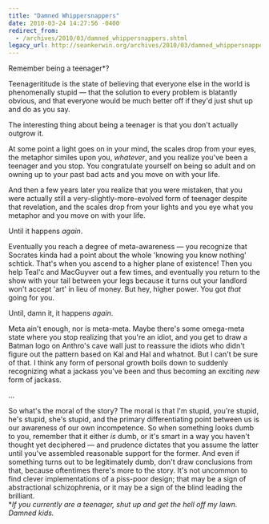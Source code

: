 ```yaml
---
title: "Damned Whippersnappers"
date: 2010-03-24 14:27:56 -0400
redirect_from:
  - /archives/2010/03/damned_whippersnappers.shtml
legacy_url: http://seankerwin.org/archives/2010/03/damned_whippersnappers.shtml
---
```

Remember being a teenager\*?  

Teenagerititude is the state of believing that everyone else in the world is phenomenally stupid — that the solution to every problem is blatantly obvious, and that everyone would be much better off if they'd just shut up and do as you say.  

The interesting thing about being a teenager is that you don't actually outgrow it.  

At some point a light goes on in your mind, the scales drop from your eyes, the metaphor similes upon you, _whatever_, and you realize you've been a teenager and you stop. You congratulate yourself on being so adult and on owning up to your past bad acts and you move on with your life.  

And then a few years later you realize that you were mistaken, that you were actually still a very-slightly-more-evolved form of teenager despite that revelation, and the scales drop from your lights and you eye what you metaphor and you move on with your life.  

Until it happens _again_.  

Eventually you reach a degree of meta-awareness — you recognize that Socrates kinda had a point about the whole 'knowing you know nothing' schtick. That's when you ascend to a higher plane of existence! Then you help Teal'c and MacGuyver out a few times, and eventually you return to the show with your tail between your legs because it turns out your landlord won't accept 'art' in lieu of money. But hey, higher power. You got _that_ going for you.  

Until, damn it, it happens _again_.  

Meta ain't enough, nor is meta-meta. Maybe there's some omega-meta state where you stop realizing that you're an idiot, and you get to draw a Batman logo on Anthro's cave wall just to reassure the idiots who didn't figure out the pattern based on Kal and Hal and whatnot. But I can't be sure of that. I think any form of personal growth boils down to suddenly recognizing what a jackass you've been and thus becoming an exciting _new_ form of jackass.  

...  

So what's the moral of the story? The moral is that I'm stupid, you're stupid, he's stupid, she's stupid, and the primary differentiating point between us is our awareness of our own incompetence. So when something looks dumb to you, remember that it either _is_ dumb, or it's smart in a way you haven't thought yet deciphered — and prudence dictates that you assume the latter until you've assembled reasonable support for the former. And even if something turns out to be legitimately dumb, don't draw conclusions from that, because oftentimes there's more to the story. It's not uncommon to find clever implementations of a piss-poor design; that may be a sign of abstractional schizophrenia, or it may be a sign of the blind leading the brilliant.  
\*_If you currently are a teenager, shut up and get the hell off my lawn. Damned kids._
